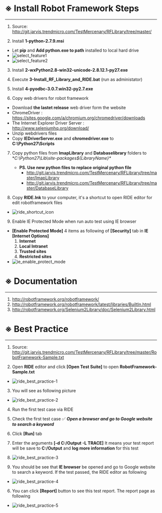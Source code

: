 ※ Install Robot Framework Steps
================================
----
1. Source: http://git.jarvis.trendmicro.com/TestMercenary/RFLibrary/tree/master/

2. Install **1-python-2.7.9.msi**
  - Let **pip** and **Add python.exe to path** installed to local hard drive
  - ![select_feature1](doc_res/000_install_python_select_feature1.png)
  - ![select_feature2](doc_res/001_install_python_select_feature2.png)


3. Install **2-wxPython2.8-win32-unicode-2.8.12.1-py27.exe**

4. Execute **3-Install_RF_Library_and_RIDE.bat** (run as administator)

5. Install **4-pyodbc-3.0.7.win32-py2.7.exe**

6. Copy web drivers for robot framework
  - Download **the lastet release** web driver form the website
  - ChromeDriver : https://sites.google.com/a/chromium.org/chromedriver/downloads
  - The Internet Explorer Driver Server : http://www.seleniumhq.org/download/
  - Unzip webdrivers files
  - Copy **IEDriverServer.exe** and **chromedriver.exe** to **C:\Python27\Scripts**

7. Copy python files from **ImapLibrary** and **Databaselibrary** folders to **C:\Python27\Lib\site-packages\${LibraryName}\**
    - **PS. Use new python files to replace original python file**
        - http://git.jarvis.trendmicro.com/TestMercenary/RFLibrary/tree/master/ImapLibrary
        - http://git.jarvis.trendmicro.com/TestMercenary/RFLibrary/tree/master/DatabaseLibrary

8. Copy **RIDE.lnk** to your computer, it's a shortcut to open RIDE editor for edit robotframework files
  - ![ride_shortcut_icon](doc_res/003_ride_shortcut_icon.png)
 
9. Enable IE Protected Mode when run auto test using IE browser
  - **[Enable Protected Mode]** 4 items as following of **[Security]** tab in **IE [Internet Options]**
      1. **Internet**
      2. **Local Intranet**
      3. **Trusted sites**
      4. **Restricted sites** 
  - ![ie_enable_protect_mode](doc_res/002_ie_enable_protect_mode.png)


※ Documentation
================
----
1. http://robotframework.org/robotframework/
2. http://robotframework.org/robotframework/latest/libraries/BuiltIn.html
3. http://robotframework.org/Selenium2Library/doc/Selenium2Library.html


※ Best Practice
================
----
1. Source: http://git.jarvis.trendmicro.com/TestMercenary/RFLibrary/tree/master/RobotFramework-Sample.txt

2. Open **RIDE** editor and click **[Open Test Suite]** to open **RobotFramework-Sample.txt**
  - ![ride_best_practice-1](doc_res/004_ride_best_practice-1.png)


3. You will see as following picture
  - ![ride_best_practice-2](doc_res/005_ride_best_practice-2.png)


4. Run the first test case via RIDE
  1. Check the first test case :white_check_mark: **_Open a browser and go to Google website to search a keyword_**
  2. Click **[Run]** tab
  3. Enter the arguments **[-d C:/Output -L TRACE]** It means your test report will be save to **C:/Output** and **log more information** for this test
  4. ![ride_best_practice-3](doc_res/006_ride_best_practice-3.png)


5. You should be see that **IE browser** be opened and go to Google website to search a keyword. If the test passed, the RIDE editor as following
  - ![ride_best_practice-4](doc_res/007_ride_best_practice-4.png)


6. You can click **[Report]** button to see this test report. The report page as following
  - ![ride_best_practice-5](doc_res/008_ride_best_practice-5.png)